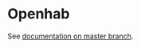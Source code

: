 # Openhab

See [documentation on master branch](https://github.com/SensorsIot/IOTstack/blob/master/docs/Containers/openHAB.md).
